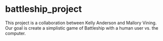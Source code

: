 # battleship_project
This project is a collaboration between Kelly Anderson and Mallory Vining. Our goal is create a simplistic game of Battleship with a human user vs. the computer.
